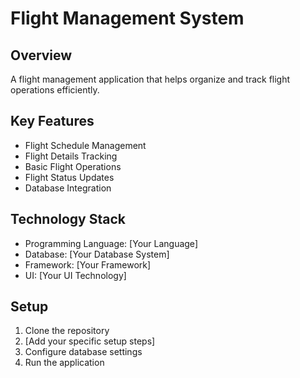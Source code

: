 # Flight Management System

## Overview
A flight management application that helps organize and track flight operations efficiently.

## Key Features
- Flight Schedule Management
- Flight Details Tracking
- Basic Flight Operations
- Flight Status Updates
- Database Integration

## Technology Stack
- Programming Language: [Your Language]
- Database: [Your Database System]
- Framework: [Your Framework]
- UI: [Your UI Technology]

## Setup
1. Clone the repository
2. [Add your specific setup steps]
3. Configure database settings
4. Run the application



